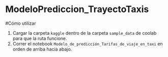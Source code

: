 # ModeloPrediccion_TrayectoTaxis

#Cómo utilizar

1. Cargar la carpeta `kaggle` dentro de la carpeta `sample_data` de coolab para que la ruta funcione.
2. Correr el notebook `Modelo_de_predicción_Tarifas_de_viaje_en_taxi` en orden de arriba hacia abajo. 
